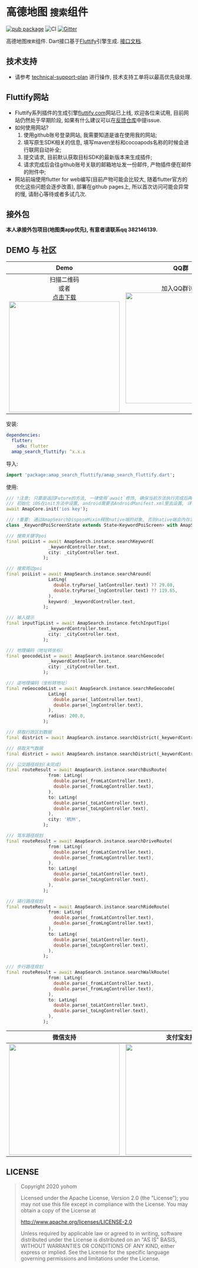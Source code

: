 # 高德地图 `搜索`组件

[![pub package](https://img.shields.io/pub/v/amap_search_fluttify.svg)](https://pub.Flutter-io.cn/packages/amap_search_fluttify)
![CI](https://github.com/fluttify-project/amap_search_fluttify/workflows/CI/badge.svg)
[![Gitter](https://badges.gitter.im/fluttify_project/community.svg)](https://gitter.im/fluttify_project/community?utm_source=badge&utm_medium=badge&utm_campaign=pr-badge)

高德地图`搜索`组件. Dart接口基于[Fluttify](https://github.com/yohom/fluttify-core-example)引擎生成. [接口文档](https://pub.flutter-io.cn/documentation/amap_search_fluttify/latest/).

## 技术支持
- 请参考 [technical-support-plan](https://github.com/fluttify-project/technical-support-plan) 进行操作, 技术支持工单将以最高优先级处理.

## Fluttify网站
- Fluttify系列插件的生成引擎[fluttify.com](http://fluttify.com/#/)网站已上线, 欢迎各位来试用, 目前网站仍然处于早期阶段, 如果有什么建议可以在[反馈仓库](https://github.com/fluttify-project/fluttify-feedback/issues/new)中提issue.
- 如何使用网站?
  1. 使用github账号登录网站, 我需要知道是谁在使用我的网站;
  2. 填写原生SDK相关的信息, 填写maven坐标和cocoapods名称的时候会进行联网自动补全;
  3. 提交请求, 目前默认获取目标SDK的最新版本来生成插件;
  4. 请求完成后会往github账号关联的邮箱地址发一份邮件, 产物插件便在邮件的附件中; 
- 网站前端使用flutter for web编写(目前产物可能会比较大, 随着flutter官方的优化这些问题会逐步改善), 部署在github pages上, 所以首次访问可能会异常的慢, 请耐心等待或者多试几次. 

## 接外包
**本人承接外包项目(地图类app优先), 有意者请联系qq 382146139.**

## DEMO 与 社区

| Demo | QQ群 |
| :----------: | :----------: |
| 扫描二维码 <br> 或者 <br> [点击下载](https://github.com/fluttify-project/amap_search_fluttify/blob/master/example/build/app/outputs/apk/release/app-release.apk?raw=true) </br> <img src="assets/amap_map_fluttify_apk.png" height="300"> | 加入QQ群讨论 <br/> <img src="https://github.com/fluttify-project/fluttify-core-example/blob/develop/other/QQ%E7%BE%A4.png?raw=true" height="300"> |

安装: 
```yaml
dependencies:
  flutter:
    sdk: flutter
  amap_search_fluttify: ^x.x.x
```

导入:
```dart
import 'package:amap_search_fluttify/amap_search_fluttify.dart';
```

使用:
```dart
/// !注意: 只要是返回Future的方法, 一律使用`await`修饰, 确保当前方法执行完成后再执行下一行, 在不能使用`await`修饰的环境下, 在`then`方法中执行下一步.
/// 初始化 iOS在init方法中设置, android需要去AndroidManifest.xml里去设置, 详见https://lbs.amap.com/api/android-sdk/gettingstarted
await AmapCore.init('ios key');

/// !重要: 通过AmapSearchDisposeMixin释放native端的对象, 否则native端会内存泄漏!
class _KeywordPoiScreenState extends State<KeywordPoiScreen> with AmapSearchDisposeMixin {}

/// 搜索关键字poi
final poiList = await AmapSearch.instance.searchKeyword(
                _keywordController.text,
                city: _cityController.text,
              );

/// 搜索周边poi
final poiList = await AmapSearch.instance.searchAround(
                LatLng(
                  double.tryParse(_latController.text) ?? 29.08,
                  double.tryParse(_lngController.text) ?? 119.65,
                ),
                keyword: _keywordController.text,
              );

/// 输入提示
final inputTipList = await AmapSearch.instance.fetchInputTips(
                _keywordController.text,
                city: _cityController.text,
              );

/// 地理编码（地址转坐标）
final geocodeList = await AmapSearch.instance.searchGeocode(
                _keywordController.text,
                city: _cityController.text,
              );

/// 逆地理编码（坐标转地址）
final reGeocodeList = await AmapSearch.instance.searchReGeocode(
                LatLng(
                  double.parse(_latController.text),
                  double.parse(_lngController.text),
                ),
                radius: 200.0,
              );

/// 获取行政区划数据
final district = await AmapSearch.instance.searchDistrict(_keywordController.text);

/// 获取天气数据
final district = await AmapSearch.instance.searchDistrict(_keywordController.text);

/// 公交路径规划(未完成)
final routeResult = await AmapSearch.instance.searchBusRoute(
                from: LatLng(
                  double.parse(_fromLatController.text),
                  double.parse(_fromLngController.text),
                ),
                to: LatLng(
                  double.parse(_toLatController.text),
                  double.parse(_toLngController.text),
                ),
                city: '杭州',
              );

/// 驾车路径规划
final routeResult = await AmapSearch.instance.searchDriveRoute(
                from: LatLng(
                  double.parse(_fromLatController.text),
                  double.parse(_fromLngController.text),
                ),
                to: LatLng(
                  double.parse(_toLatController.text),
                  double.parse(_toLngController.text),
                ),
              );

/// 骑行路径规划
final routeResult = await AmapSearch.instance.searchRideRoute(
                from: LatLng(
                  double.parse(_fromLatController.text),
                  double.parse(_fromLngController.text),
                ),
                to: LatLng(
                  double.parse(_toLatController.text),
                  double.parse(_toLngController.text),
                ),
              );

/// 步行路径规划
final routeResult = await AmapSearch.instance.searchWalkRoute(
                from: LatLng(
                  double.parse(_fromLatController.text),
                  double.parse(_fromLngController.text),
                ),
                to: LatLng(
                  double.parse(_toLatController.text),
                  double.parse(_toLngController.text),
                ),
              );
```

| 微信支持 | 支付宝支持 |
| :----------: | :----------: |
| <img src="https://github.com/fluttify-project/fluttify-core-example/blob/develop/other/WechatIMG111.jpeg?raw=true" height="300"> | <img src="https://github.com/fluttify-project/fluttify-core-example/blob/develop/other/1557492318.jpg?raw=true" height="300"> |

## LICENSE
> Copyright 2020 yohom
>   
> Licensed under the Apache License, Version 2.0 (the "License");
  you may not use this file except in compliance with the License.
  You may obtain a copy of the License at
>
>    http://www.apache.org/licenses/LICENSE-2.0
> 
>  Unless required by applicable law or agreed to in writing, software
>  distributed under the License is distributed on an "AS IS" BASIS,
>  WITHOUT WARRANTIES OR CONDITIONS OF ANY KIND, either express or implied.
>  See the License for the specific language governing permissions and
>  limitations under the License.